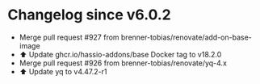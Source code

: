 # Changelog since v6.0.2
- Merge pull request #927 from brenner-tobias/renovate/add-on-base-image 
- ⬆️ Update ghcr.io/hassio-addons/base Docker tag to v18.2.0 
- Merge pull request #926 from brenner-tobias/renovate/yq-4.x 
- ⬆️ Update yq to v4.47.2-r1 
